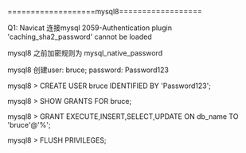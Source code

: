 
===================mysql8==================

Q1: Navicat 连接mysql 2059-Authentication plugin 'caching_sha2_password' cannot be loaded


mysql8 之前加密规则为 mysql_native_password

mysql8 创建user: bruce; password: Password123

mysql8 > CREATE USER bruce IDENTIFIED BY 'Password123';

mysql8 > SHOW GRANTS FOR bruce;

mysql8 > GRANT EXECUTE,INSERT,SELECT,UPDATE ON db_name TO 'bruce'@'%';

mysql8 > FLUSH PRIVILEGES; 






